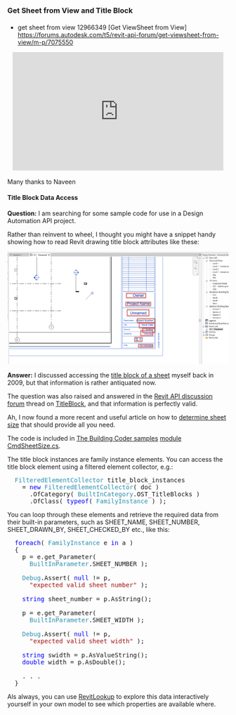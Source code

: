 <head>
<meta http-equiv="Content-Type" content="text/html; charset=utf-8">
<link rel="stylesheet" type="text/css" href="bc.css">
<script src="https://cdn.rawgit.com/google/code-prettify/master/loader/run_prettify.js" type="text/javascript"></script>
<script async src="https://platform.twitter.com/widgets.js" charset="utf-8"></script>
</head>

<!---

- get sheet from view 
  12966349 [Get ViewSheet from View]
  https://forums.autodesk.com/t5/revit-api-forum/get-viewsheet-from-view/m-p/7075550

twitter:

 the #RevitAPI #DynamoBim @AutodeskForge @AutodeskRevit #bim #ForgeDevCon 

&ndash; 
...

linkedin:


#bim #DynamoBim #ForgeDevCon #Revit #API #IFC #SDK #AI #VisualStudio #Autodesk #AEC #adsk

the [Revit API discussion forum](http://forums.autodesk.com/t5/revit-api-forum/bd-p/160) thread

<center>
<img src="img/" alt="" title="" width="100"/>
<p style="font-size: 80%; font-style:italic"></p>
</center>

-->

### Get Sheet from View and Title Block


#### <a name="2"></a>

- get sheet from view 
  12966349 [Get ViewSheet from View]
  https://forums.autodesk.com/t5/revit-api-forum/get-viewsheet-from-view/m-p/7075550



<center>
<iframe width="480" height="270" src="https://www.youtube.com/embed/C2dBRqXl9UA" frameborder="0" allow="accelerometer; autoplay; encrypted-media; gyroscope; picture-in-picture" allowfullscreen></iframe>
</center>

Many thanks to Naveen 



#### <a name="3"></a>Title Block Data Access

**Question:** I am searching for some sample code for use in a Design Automation API project.
 
Rather than reinvent to wheel, I thought you might have a snippet handy showing how to read Revit drawing title block attributes like these:

<center>
<img src="img/title_block_data_access.png" alt="Title block data access" title="Title block data access" width="600"/> <!-- 1390 -->
</center>

**Answer:** I discussed accessing
the [title block of a sheet](https://thebuildingcoder.typepad.com/blog/2009/11/title-block-of-sheet.html) myself
back in 2009, but that information is rather antiquated now.

The question was also raised and answered in 
the [Revit API discussion forum](http://forums.autodesk.com/t5/revit-api-forum/bd-p/160) thread
on [TitleBlock](https://forums.autodesk.com/t5/revit-api-forum/titleblock/td-p/3802588),
and that information is perfectly valid.

Ah, I now found a more recent and useful article on how
to [determine sheet size](https://thebuildingcoder.typepad.com/blog/2010/05/determine-sheet-size.html) that
should provide all you need.

The code is included in
[The Building Coder samples](https://github.com/jeremytammik/the_building_coder_samples)
[module CmdSheetSize.cs](https://github.com/jeremytammik/the_building_coder_samples/blob/master/BuildingCoder/BuildingCoder/CmdSheetSize.cs).

The title block instances are family instance elements.
You can access the title block element using a filtered element collector, e.g.:

<pre class="code">
&nbsp;&nbsp;<span style="color:#2b91af;">FilteredElementCollector</span>&nbsp;title_block_instances
&nbsp;&nbsp;&nbsp;&nbsp;=&nbsp;<span style="color:blue;">new</span>&nbsp;<span style="color:#2b91af;">FilteredElementCollector</span>(&nbsp;doc&nbsp;)
&nbsp;&nbsp;&nbsp;&nbsp;&nbsp;&nbsp;.OfCategory(&nbsp;<span style="color:#2b91af;">BuiltInCategory</span>.OST_TitleBlocks&nbsp;)
&nbsp;&nbsp;&nbsp;&nbsp;&nbsp;&nbsp;.OfClass(&nbsp;<span style="color:blue;">typeof</span>(&nbsp;<span style="color:#2b91af;">FamilyInstance</span>&nbsp;)&nbsp;);
</pre>

You can loop through these elements and retrieve the required data from their built-in parameters, such as SHEET_NAME, SHEET_NUMBER, SHEET_DRAWN_BY, SHEET_CHECKED_BY etc., like this:

<pre class="code">
  <span style="color:blue;">foreach</span>(&nbsp;<span style="color:#2b91af;">FamilyInstance</span>&nbsp;e&nbsp;<span style="color:blue;">in</span>&nbsp;a&nbsp;)
  {
  &nbsp;&nbsp;p&nbsp;=&nbsp;e.get_Parameter(
  &nbsp;&nbsp;&nbsp;&nbsp;<span style="color:#2b91af;">BuiltInParameter</span>.SHEET_NUMBER&nbsp;);
   
  &nbsp;&nbsp;<span style="color:#2b91af;">Debug</span>.Assert(&nbsp;<span style="color:blue;">null</span>&nbsp;!=&nbsp;p,
  &nbsp;&nbsp;&nbsp;&nbsp;<span style="color:#a31515;">&quot;expected&nbsp;valid&nbsp;sheet&nbsp;number&quot;</span>&nbsp;);
   
  &nbsp;&nbsp;<span style="color:blue;">string</span>&nbsp;sheet_number&nbsp;=&nbsp;p.AsString();
   
  &nbsp;&nbsp;p&nbsp;=&nbsp;e.get_Parameter(
  &nbsp;&nbsp;&nbsp;&nbsp;<span style="color:#2b91af;">BuiltInParameter</span>.SHEET_WIDTH&nbsp;);
   
  &nbsp;&nbsp;<span style="color:#2b91af;">Debug</span>.Assert(&nbsp;<span style="color:blue;">null</span>&nbsp;!=&nbsp;p,
  &nbsp;&nbsp;&nbsp;&nbsp;<span style="color:#a31515;">&quot;expected&nbsp;valid&nbsp;sheet&nbsp;width&quot;</span>&nbsp;);
   
  &nbsp;&nbsp;<span style="color:blue;">string</span>&nbsp;swidth&nbsp;=&nbsp;p.AsValueString();
  &nbsp;&nbsp;<span style="color:blue;">double</span>&nbsp;width&nbsp;=&nbsp;p.AsDouble();

    . . . 
  }
</pre>

Als always, you can use [RevitLookup](https://github.com/jeremytammik/RevitLookup) to explore this data interactively yourself in your own model to see which properties are available where.
